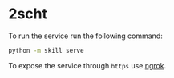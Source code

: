 # 2scht

To run the service run the following command:

```sh
python -m skill serve
```

To expose the service through `https` use [ngrok](https://ngrok.com/docs/http/).
